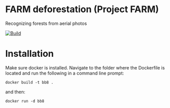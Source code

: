 # FARM deforestation (Project FARM)

Recognizing forests from aerial photos

[![Build](https://github.com/BB8-2020/FARM-deforestation/actions/workflows/python-build.yml/badge.svg)](https://github.com/BB82020/FARM-deforestation/actions/workflows/python-build.yml)

# Installation

Make sure docker is installed.
Navigate to the folder where the Dockerfile is located and run the following
in a command line prompt:

`docker build -t bb8 .`

and then:

`docker run -d bb8`
